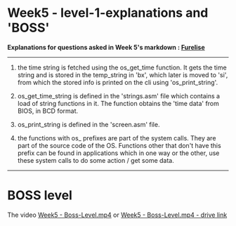 # Week5 - level-1-explanations and 'BOSS' <br>
**Explanations for questions asked in Week 5's markdown : [Furelise](https://github.com/hotramen-hellfire/-ctrl-alt-delight-/blob/main/FurElise().md)** <br>
***
1. the time string is fetched using the os_get_time function. It gets the time string and is stored in the temp_string in 'bx', which later is moved to 'si', from which the stored info is printed on the cli using 'os_print_string'. <br>

2. os_get_time_string is defined in the 'strings.asm' file which contains a load of string functions in it. The function obtains the 'time data' from BIOS, in BCD format. <br>

3. os_print_string is defined in the 'screen.asm' file. <br>

4. the functions with os_ prefixes are part of the system calls. They are part of the source code of the OS. Functions other that don't have this prefix can be found in applications which in one way or the other, use these system calls to do some action / get some data. <br>
***
# BOSS level
The video [Week5 - Boss-Level.mp4](week5/Week5-Boss-Level.mp4) or [Week5 - Boss-Level.mp4 - drive link](https://drive.google.com/file/d/1_FTGydpvU0hCn9_-Jbfn4yoo-AaWDBDA/view?usp=drive_link)
